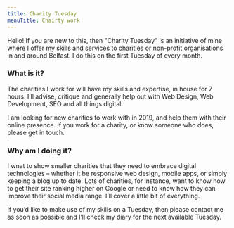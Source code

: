 ```yaml
---
title: Charity Tuesday
menuTitle: Chairty work
---
```


Hello! If you are new to this, then "Charity Tuesday" is an initiative of mine where I offer my skills and services to charities or non-profit organisations in and around Belfast. I do this on the first Tuesday of every month.

### What is it?

The charities I work for will have my skills and expertise, in house for 7 hours. I’ll advise, critique and generally help out with Web Design, Web Development, SEO and all things digital.

I am looking for new charities to work with in 2019, and help them with their online presence. If you work for a charity, or know someone who does, please get in touch.

### Why am I doing it?

I wnat to show smaller charities that they need to embrace digital technologies – whether it be responsive web design, mobile apps, or simply keeping a blog up to date. Lots of charities, for instance, want to know how to get their site ranking higher on Google or need to know how they can improve their social media range. I’ll cover a little bit of everything.

If you’d like to make use of my skills on a Tuesday, then please contact me as soon as possible and I’ll check my diary for the next available Tuesday.
